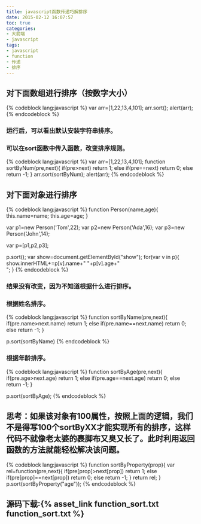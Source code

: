 ```yaml
---
title: javascript函数传递巧解排序
date: 2015-02-12 16:07:57
toc: true
categories:
- 大前端
- javascript
tags:
- javascript
- function
- 传递
- 排序
---
```


## 对下面数组进行排序（按数字大小）

{% codeblock lang:javascript %}
var arr=[1,22,13,4,101];
arr.sort();
alert(arr);
{% endcodeblock %}

<!-- more -->

### 运行后，可以看出默认安装字符串排序。

### 可以在sort函数中传入函数，改变排序规则。

{% codeblock lang:javascript %}
var arr=[1,22,13,4,101];
function sortByNum(pre,next){
	if(pre>next) return 1;
	else if(pre==next) return 0;
	else return -1;
}
arr.sort(sortByNum);
alert(arr);
{% endcodeblock %}

## 对下面对象进行排序

{% codeblock lang:javascript %}
function Person(name,age){
	this.name=name;
	this.age=age;
}

var p1=new Person('Tom',22);
var p2=new Person('Ada',16);
var p3=new Person('John',14);

var p=[p1,p2,p3];

p.sort();
var show=document.getElementById("show");
for(var v in p){
	show.innerHTML+=p[v].name+" "+p[v].age+"<br/>";
}
{% endcodeblock %}

### 结果没有改变，因为不知道根据什么进行排序。
### 根据姓名排序。

{% codeblock lang:javascript %}
function sortByName(pre,next){
	if(pre.name>next.name) return 1;
	else if(pre.name==next.name) return 0;
	else return -1;
}

p.sort(sortByName)
{% endcodeblock %}

### 根据年龄排序。

{% codeblock lang:javascript %}
function sortByAge(pre,next){
	if(pre.age>next.age) return 1;
	else if(pre.age==next.age) return 0;
	else return -1;
}

p.sort(sortByAge);
{% endcodeblock %}

## 思考：如果该对象有100属性，按照上面的逻辑，我们不是得写100个sortByXX才能实现所有的排序，这样代码不就像老太婆的裹脚布又臭又长了。此时利用返回函数的方法就能轻松解决该问题。

{% codeblock lang:javascript %}
function sortByProperty(prop){
	var rel=function(pre,next){
		if(pre[prop]>next[prop]) return 1;
		else if(pre[prop]==next[prop]) return 0;
		else return -1;
	}
	return rel;
}
p.sort(sortByProperty("age"));
{% endcodeblock %}

## 源码下载:{% asset_link function_sort.txt function_sort.txt %}

